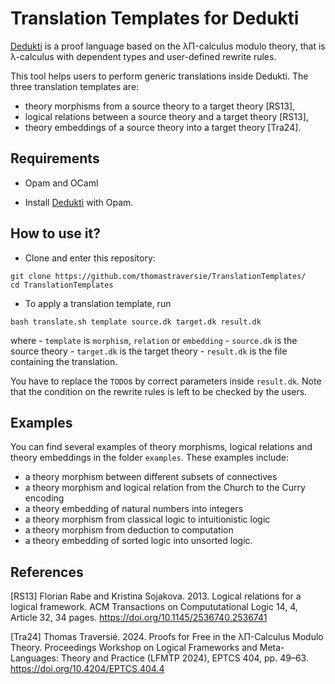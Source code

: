 # Translation Templates for Dedukti

[Dedukti](https://github.com/Deducteam/Dedukti) is a proof language based on the λΠ-calculus modulo theory, that is λ-calculus with dependent types and user-defined rewrite rules. 

This tool helps users to perform generic translations inside Dedukti. The three translation templates are:
- theory morphisms from a source theory to a target theory [RS13],
- logical relations between a source theory and a target theory [RS13],
- theory embeddings of a source theory into a target theory [Tra24].


## Requirements

- Opam and OCaml

- Install [Dedukti](https://github.com/Deducteam/Dedukti?tab=readme-ov-file#install-with-opam) with Opam.


## How to use it?

- Clone and enter this repository:
```
git clone https://github.com/thomastraversie/TranslationTemplates/
cd TranslationTemplates
```

- To apply a translation template, run 
```
bash translate.sh template source.dk target.dk result.dk
```
where 
    - `template` is `morphism`, `relation` or `embedding`
    - `source.dk` is the source theory
    - `target.dk` is the target theory
    - `result.dk` is the file containing the translation.

You have to replace the `TODO`s by correct parameters inside `result.dk`. Note that the condition on the rewrite rules is left to be checked by the users.


## Examples

You can find several examples of theory morphisms, logical relations and theory embeddings in the folder `examples`. These examples include:
- a theory morphism between different subsets of connectives
- a theory morphism and logical relation from the Church to the Curry encoding
- a theory embedding of natural numbers into integers
- a theory morphism from classical logic to intuitionistic logic
- a theory morphism from deduction to computation
- a theory embedding of sorted logic into unsorted logic.


## References

[RS13] Florian Rabe and Kristina Sojakova. 2013. Logical relations for a logical framework. ACM Transactions on Compututational Logic 14, 4, Article 32, 34 pages. https://doi.org/10.1145/2536740.2536741

[Tra24] Thomas Traversié. 2024. Proofs for Free in the λΠ-Calculus Modulo Theory.  Proceedings Workshop on Logical Frameworks and Meta-Languages: Theory and Practice (LFMTP 2024), EPTCS 404, pp. 49–63. https://doi.org/10.4204/EPTCS.404.4